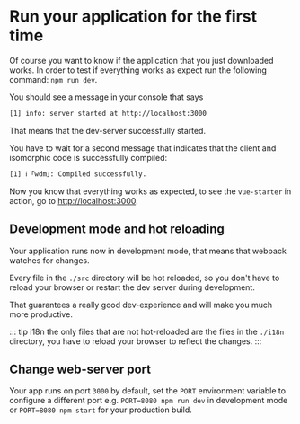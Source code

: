 # Run your application for the first time

Of course you want to know if the application that you just downloaded works.
In order to test if everything works as expect run the following command: `npm run dev`.

You should see a message in your console that says

```bash
[1] info: server started at http://localhost:3000
```

That means that the dev-server successfully started.

You have to wait for a second message that indicates that the client and isomorphic code is successfully compiled:

```bash
[1] ℹ ｢wdm｣: Compiled successfully.
```

Now you know that everything works as expected, to see the `vue-starter` in action, go to [http://localhost:3000](http://localhost:3000).

## Development mode and hot reloading

Your application runs now in development mode, that means that webpack watches for changes.

Every file in the `./src` directory will be hot reloaded, so you don't have to reload your browser or restart the dev server during development.

That guarantees a really good dev-experience and will make you much more productive.

::: tip i18n
the only files that are not hot-reloaded are the files in the `./i18n` directory, you have to reload your browser to reflect the changes.
::: 

## Change web-server port

Your app runs on port `3000` by default, set the `PORT` environment variable to configure a different port
e.g. `PORT=8080 npm run dev` in development mode or `PORT=8080 npm start` for your production build.
